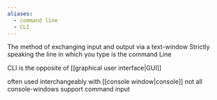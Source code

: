 ```yaml
---
aliases:
  - command line
  - CLI
---
```


The method of exchanging input and output via a text-window
Strictly speaking the line in which you type is the command Line

CLI is the opposite of [[graphical user interface|GUI]]

often used interchangeably with [[console window|console]]
not all console-windows support command input
